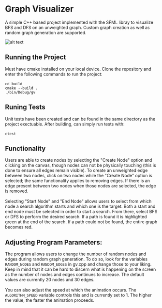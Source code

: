 # Graph Visualizer
A simple C++ based project implemented with the SFML libray to visualize BFS and DFS on an unweighted graph. Custom graph creation as well as random graph generation are supported.

![alt text](https://pub-9593df70cbf747228fd5fda3ece131d2.r2.dev/Graph%20Visualizer%20Cover.png "Graph Visualizer Image")

## Running the Project
Must have cmake installed on your local device. Clone the repository and enter the following commands to run the project:\
\
`cd build`\
`cmake --build .`\
`./bin/Debug/gv`

## Runing Tests
Unit tests have been created and can be found in the same directory as the project exectuable. After building, can simply run tests with:\
\
`ctest`

## Functionality
Users are able to create nodes by selecting the "Create Node" option and clicking on the canvas, though nodes can not be physically touching (this is done to ensure all edges remain visible). To create an unweighted edge between two nodes, click on two nodes while the "Create Node" option is selected; the same functionality applies to removing edges. If there is an edge present between two nodes when those nodes are selected, the edge is removed.\
\
Selecting "Start Node" and "End Node" allows users to select from which node a search algorithm starts and which one is the target. Both a start and end node must be selected in order to start a search. From there, select BFS or DFS to perform the desired search. If a path is found it is highlighted green at the end of the search. If a path could not be found, the entire graph becomes red.

## Adjusting Program Parameters:
The program allows users to change the number of random nodes and edges during random graph generation. To do so, look for the variables `RANDOM_NODES` and `RANDOM_EDGES` in gv.cpp and change those to your liking. Keep in mind that it can be hard to discern what is happening on the screen as the number of nodes and edges continues to increase. The default values are currently 20 nodes and 30 edges.\
\
You can also adjust the speed at which the animation occurs. The `ALGORITHM_SPEED` variable controls this and is currently set to 1. The higher the value, the faster the animation proceeds.

